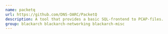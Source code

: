 ```yaml
---
name: packetq
url: https://github.com/DNS-OARC/PacketQ
description: A tool that provides a basic SQL-frontend to PCAP-files.
group: blackarch blackarch-networking blackarch-misc
---
```

